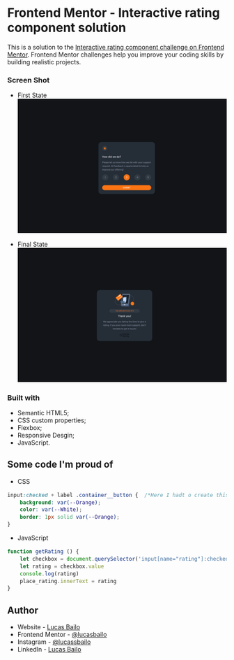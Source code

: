 # Frontend Mentor - Interactive rating component solution

This is a solution to the [Interactive rating component challenge on Frontend Mentor](https://www.frontendmentor.io/challenges/interactive-rating-component-koxpeBUmI). Frontend Mentor challenges help you improve your coding skills by building realistic projects. 

### Screen Shot
- First State
![](./images/ScreenShot.png)

- Final State
![](./images/ScreenShot_page2.png)

### Built with

- Semantic HTML5;
- CSS custom properties;
- Flexbox;
- Responsive Desgin;
- JavaScript.


## Some code I'm proud of

- CSS
```css
input:checked + label .container__button {  /*Here I hadt o create this relation to change the color off the "button" when it's checked*/
    background: var(--Orange);
    color: var(--White);
    border: 1px solid var(--Orange);
}
```

- JavaScript
```js
function getRating () {
    let checkbox = document.querySelector('input[name="rating"]:checked');
    let rating = checkbox.value
    console.log(rating)
    place_rating.innerText = rating
}
```

## Author

- Website - [Lucas Bailo](https://github.com/lucasbailo)
- Frontend Mentor - [@lucasbailo](https://www.frontendmentor.io/profile/lucasbailo)
- Instagram - [@lucassbailo](https://www.instagram.com/lucassbailo/)
- LinkedIn - [Lucas Bailo](https://www.linkedin.com/in/lcsbailo/)

